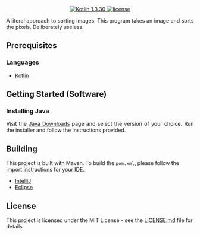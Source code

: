 <p align="center">
  <a href="https://kotlinlang.org/">
    <img src="https://img.shields.io/badge/Kotlin-1.3.30-blue.svg" alt="Kotlin 1.3.30">
  </a>
  <a href="LICENSE.md">
    <img src="https://img.shields.io/github/license/JakeJMattson/ImageSorter.svg" alt="license">
  </a>
</p>

<p align="justify">
A literal approach to sorting images. 
This program takes an image and sorts the pixels.
Deliberately useless.
</p>

## Prerequisites

### Languages
* [Kotlin](https://kotlinlang.org/)

## Getting Started (Software)
### Installing Java
<p align="justify">
Visit the <a href="https://jdk.java.net/11/">Java Downloads</a> page and select the version of your choice.
Run the installer and follow the instructions provided.
</p>

## Building
This project is built with Maven. To build the `pom.xml`, please follow the import instructions for your IDE.
* [IntelliJ](https://www.tutorialspoint.com/maven/maven_intellij_idea.htm)
* [Eclipse](https://www.tutorialspoint.com/maven/maven_eclispe_ide.htm)

## License
This project is licensed under the MIT License - see the [LICENSE.md](LICENSE.md) file for details
